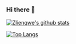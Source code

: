 ### Hi there 👋

[![Zlienqwe's github stats](https://github-readme-stats.vercel.app/api?username=samirkumardas&show_icons=true&theme=radical)]()

[![Top Langs](https://github-readme-stats.vercel.app/api/top-langs/?username=samirkumardas&layout=compact&show_icons=true&theme=radical)]()
